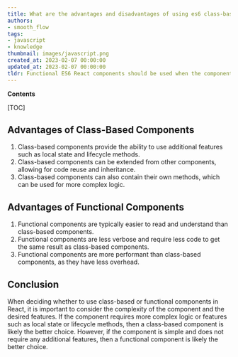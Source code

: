```yaml
---
title: What are the advantages and disadvantages of using es6 class-based react components compared to functional es6 react components?
authors:
- smooth_flow
tags:
- javascript
- knowledge
thumbnail: images/javascript.png
created_at: 2023-02-07 00:00:00
updated_at: 2023-02-07 00:00:00
tldr: Functional ES6 React components should be used when the component is mainly concerned with rendering UI, while ES6 class based React components should be used when the component needs to have a state or lifecycle methods.
---
```


**Contents**

[TOC]

## Advantages of Class-Based Components
1. Class-based components provide the ability to use additional features such as local state and lifecycle methods.
2. Class-based components can be extended from other components, allowing for code reuse and inheritance.
3. Class-based components can also contain their own methods, which can be used for more complex logic.

## Advantages of Functional Components
1. Functional components are typically easier to read and understand than class-based components.
2. Functional components are less verbose and require less code to get the same result as class-based components.
3. Functional components are more performant than class-based components, as they have less overhead.

## Conclusion
When deciding whether to use class-based or functional components in React, it is important to consider the complexity of the component and the desired features. If the component requires more complex logic or features such as local state or lifecycle methods, then a class-based component is likely the better choice. However, if the component is simple and does not require any additional features, then a functional component is likely the better choice.

